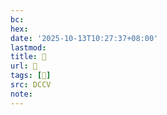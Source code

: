 ```yaml
---
bc:
hex:
date: '2025-10-13T10:27:37+08:00'
lastmod:
title: 􄶍
url: 􄶍
tags: [𢈤]
src: DCCV
note:
---
```

